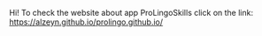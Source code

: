Hi! To check the website about app ProLingoSkills click on the link:
https://alzeyn.github.io/prolingo.github.io/
